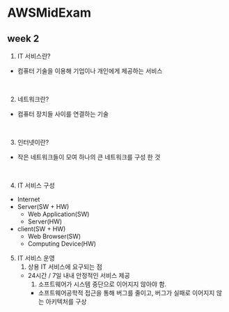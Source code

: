 # AWSMidExam
## week 2
1. IT 서비스란?
- 컴퓨터 기술을 이용해 기업이나 개인에게 제공하는 서비스
<br>

2. 네트워크란?
- 컴퓨터 장치들 사이를 연결하는 기술
<br>

3. 인터넷이란?
- 작은 네트워크들이 모여 하나의 큰 네트워크를 구성 한 것
<br>

4. IT 서비스 구성
- Internet
- Server(SW + HW)
  - Web Application(SW)
  - Server(HW)
- client(SW + HW)
  - Web Browser(SW)
  - Computing Device(HW)

5. IT 서비스 운영
   1. 상용 IT 서비스에 요구되는 점
   - 24시간 / 7일 내내 안정적인 서비스 제공 
     1. 소프트웨어가 시스템 중단으로 이어지지 않아야 함.
     - 소프트웨어공학적 접근을 통해 버그를 줄이고, 버그가 실패로 이어지지 않는 아키텍처를 구상